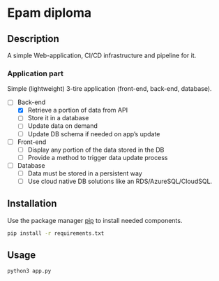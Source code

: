 # Epam diploma
## Description

A simple Web-application, CI/CD infrastructure and pipeline for it.

### Application part

Simple (lightweight) 3-tire application (front-end, back-end, database).

- [ ] Back-end
    - [X] Retrieve a portion of data from API
    - [ ] Store it in a database
    - [ ] Update data on demand
    - [ ] Update DB schema if needed on app’s update

- [ ] Front-end
    - [ ] Display any portion of the data stored in the DB
    - [ ] Provide a method to trigger data update process

- [ ] Database
    - [ ] Data must be stored in a persistent way
    - [ ] Use cloud native DB solutions like an RDS/AzureSQL/CloudSQL.

## Installation

Use the package manager [pip](https://pip.pypa.io/en/stable/) to install needed components.

```bash
pip install -r requirements.txt
```

## Usage

```bash
python3 app.py
```

